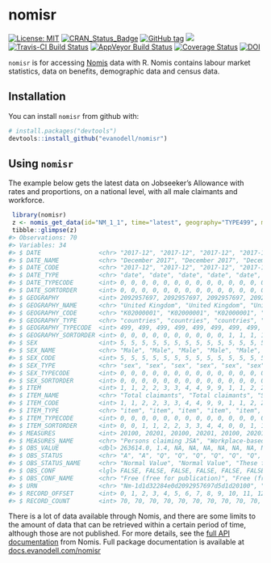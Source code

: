 
<!-- README.md is generated from README.Rmd. Please edit that file -->

# nomisr

[![License:
MIT](https://img.shields.io/badge/License-MIT-blue.svg)](https://opensource.org/licenses/MIT)
[![CRAN\_Status\_Badge](https://www.r-pkg.org/badges/version/nomisr)](https://cran.r-project.org/package=nomisr)
[![GitHub
tag](https://img.shields.io/github/tag/evanodell/nomisr.svg)](https://github.com/evanodell/nomisr)
[![](https://cranlogs.r-pkg.org/badges/grand-total/nomisr)](https://dgrtwo.shinyapps.io/cranview/)
[![Travis-CI Build
Status](https://travis-ci.org/evanodell/nomisr.svg?branch=master)](https://travis-ci.org/evanodell/nomisr)
[![AppVeyor Build
Status](https://ci.appveyor.com/api/projects/status/github/evanodell/nomisr?branch=master&svg=true)](https://ci.appveyor.com/project/evanodell/nomisr)
[![Coverage
Status](https://img.shields.io/codecov/c/github/evanodell/nomisr/master.svg)](https://codecov.io/github/evanodell/nomisr?branch=master)
[![DOI](https://zenodo.org/badge/118144805.svg)](https://zenodo.org/badge/latestdoi/118144805)

`nomisr` is for accessing [Nomis](https://www.nomisweb.co.uk/) data with
R. Nomis contains labour market statistics, data on benefits,
demographic data and census data.

## Installation

You can install `nomisr` from github with:

``` r
# install.packages("devtools")
devtools::install_github("evanodell/nomisr")
```

## Using `nomisr`

The example below gets the latest data on Jobseeker’s Allowance with
rates and proportions, on a national level, with all male claimants and
workforce.

``` r
 library(nomisr)
 z <- nomis_get_data(id="NM_1_1", time="latest", geography="TYPE499", measures=c(20100, 20201), sex=5)
 tibble::glimpse(z)
#> Observations: 70
#> Variables: 34
#> $ DATE                <chr> "2017-12", "2017-12", "2017-12", "2017-12"...
#> $ DATE_NAME           <chr> "December 2017", "December 2017", "Decembe...
#> $ DATE_CODE           <chr> "2017-12", "2017-12", "2017-12", "2017-12"...
#> $ DATE_TYPE           <chr> "date", "date", "date", "date", "date", "d...
#> $ DATE_TYPECODE       <int> 0, 0, 0, 0, 0, 0, 0, 0, 0, 0, 0, 0, 0, 0, ...
#> $ DATE_SORTORDER      <int> 0, 0, 0, 0, 0, 0, 0, 0, 0, 0, 0, 0, 0, 0, ...
#> $ GEOGRAPHY           <int> 2092957697, 2092957697, 2092957697, 209295...
#> $ GEOGRAPHY_NAME      <chr> "United Kingdom", "United Kingdom", "Unite...
#> $ GEOGRAPHY_CODE      <chr> "K02000001", "K02000001", "K02000001", "K0...
#> $ GEOGRAPHY_TYPE      <chr> "countries", "countries", "countries", "co...
#> $ GEOGRAPHY_TYPECODE  <int> 499, 499, 499, 499, 499, 499, 499, 499, 49...
#> $ GEOGRAPHY_SORTORDER <int> 0, 0, 0, 0, 0, 0, 0, 0, 0, 0, 1, 1, 1, 1, ...
#> $ SEX                 <int> 5, 5, 5, 5, 5, 5, 5, 5, 5, 5, 5, 5, 5, 5, ...
#> $ SEX_NAME            <chr> "Male", "Male", "Male", "Male", "Male", "M...
#> $ SEX_CODE            <int> 5, 5, 5, 5, 5, 5, 5, 5, 5, 5, 5, 5, 5, 5, ...
#> $ SEX_TYPE            <chr> "sex", "sex", "sex", "sex", "sex", "sex", ...
#> $ SEX_TYPECODE        <int> 0, 0, 0, 0, 0, 0, 0, 0, 0, 0, 0, 0, 0, 0, ...
#> $ SEX_SORTORDER       <int> 0, 0, 0, 0, 0, 0, 0, 0, 0, 0, 0, 0, 0, 0, ...
#> $ ITEM                <int> 1, 1, 2, 2, 3, 3, 4, 4, 9, 9, 1, 1, 2, 2, ...
#> $ ITEM_NAME           <chr> "Total claimants", "Total claimants", "Stu...
#> $ ITEM_CODE           <int> 1, 1, 2, 2, 3, 3, 4, 4, 9, 9, 1, 1, 2, 2, ...
#> $ ITEM_TYPE           <chr> "item", "item", "item", "item", "item", "i...
#> $ ITEM_TYPECODE       <int> 0, 0, 0, 0, 0, 0, 0, 0, 0, 0, 0, 0, 0, 0, ...
#> $ ITEM_SORTORDER      <int> 0, 0, 1, 1, 2, 2, 3, 3, 4, 4, 0, 0, 1, 1, ...
#> $ MEASURES            <int> 20100, 20201, 20100, 20201, 20100, 20201, ...
#> $ MEASURES_NAME       <chr> "Persons claiming JSA", "Workplace-based e...
#> $ OBS_VALUE           <dbl> 263614.0, 1.4, NA, NA, NA, NA, NA, NA, NA,...
#> $ OBS_STATUS          <chr> "A", "A", "Q", "Q", "Q", "Q", "Q", "Q", "Q...
#> $ OBS_STATUS_NAME     <chr> "Normal Value", "Normal Value", "These fig...
#> $ OBS_CONF            <lgl> FALSE, FALSE, FALSE, FALSE, FALSE, FALSE, ...
#> $ OBS_CONF_NAME       <chr> "Free (free for publication)", "Free (free...
#> $ URN                 <chr> "Nm-1d1d32284e0d2092957697d5d1d20100", "Nm...
#> $ RECORD_OFFSET       <int> 0, 1, 2, 3, 4, 5, 6, 7, 8, 9, 10, 11, 12, ...
#> $ RECORD_COUNT        <int> 70, 70, 70, 70, 70, 70, 70, 70, 70, 70, 70...
```

There is a lot of data available through Nomis, and there are some
limits to the amount of data that can be retrieved within a certain
period of time, although those are not published. For more details, see
the [full API documentation](https://www.nomisweb.co.uk/api/v01/help)
from Nomis. Full package documentation is available at
[docs.evanodell.com/nomisr](https://docs.evanodell.com/nomisr)
